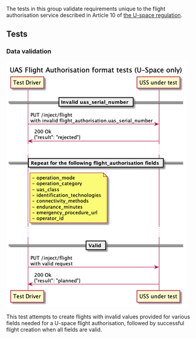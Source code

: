 The tests in this group validate requirements unique to the flight authorisation
service described in Article 10 of
[the U-space regulation](https://eur-lex.europa.eu/legal-content/EN/TXT/HTML/?uri=CELEX:32021R0664&from=EN#d1e1041-161-1).

## Tests

### Data validation

![Data validation sequence diagram](uas_flight_authorization.png)

This test attempts to create flights with invalid values provided for various
fields needed for a U-space flight authorisation, followed by successful flight
creation when all fields are valid.

